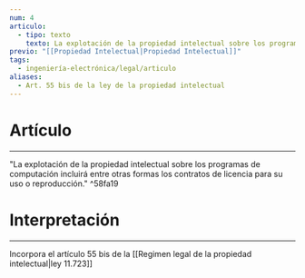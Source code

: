 ```yaml
---
num: 4
articulo:
  - tipo: texto
    texto: La explotación de la propiedad intelectual sobre los programas de computación incluirá entre otras formas los contratos de licencia para su uso o reproducción.
previo: "[[Propiedad Intelectual|Propiedad Intelectual]]"
tags:
  - ingeniería-electrónica/legal/articulo
aliases:
  - Art. 55 bis de la ley de la propiedad intelectual
---
```

# Artículo
---
"La explotación de la propiedad intelectual sobre los programas de computación incluirá entre otras formas los contratos de licencia para su uso o reproducción." ^58fa19

# Interpretación
---
Incorpora el artículo 55 bis de la [[Regimen legal de la propiedad intelectual|ley 11.723]]